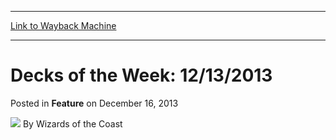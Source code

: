 
---
[Link to Wayback Machine](https://web.archive.org/web/20220119004452/https://magic.wizards.com/en/articles/archive/feature/decks-week-12132013-2013-12-16)

[_metadata_:wayback_url]:- "https://magic.wizards.com/en/articles/archive/feature/decks-week-12132013-2013-12-16"
[_metadata_:wayback_raw_url]:- "https://web.archive.org/web/20220119004452id_/https://magic.wizards.com/en/articles/archive/feature/decks-week-12132013-2013-12-16"
[_metadata_:wayback_capture_timestamp]:- "2022-01-19 00:44:52+00:00"
[_metadata_:generator]:- "Drupal 7 (http://drupal.org)"
---


Decks of the Week: 12/13/2013
=============================



 Posted in **Feature**
 on December 16, 2013 






![](https://media.magic.wizards.com/styles/auth_small/public/images/person/wizards_author.jpg)
By Wizards of the Coast

















